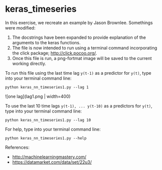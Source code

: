# keras_timeseries

In this exercise, we recreate an example by Jason Brownlee. Somethings were modified:

1. The docstrings have been expanded to provide explanation of the arguments to the keras functions.
2. The file is now intended to run using a terminal command incorporating the click package; http://click.pocoo.org/.
3. Once this file is run, a png-fortmat image will be saved to the current working directly.


To run this file using the last time lag `y(t-1)` as a predictor for `y(t)`, type into your terminal command line:
```
python keras_nn_timeseries1.py --lag 1
```

![one lag](lag1.png | width=400)


To use the last 10 time lags `y(t-1), ... y(t-10)` as a predictors for `y(t)`, type into your terminal command line:
```
python keras_nn_timeseries1.py --lag 10
```

For help, type into your terminal command line:
```
python keras_nn_timeseries1.py --help
```


References:
* http://machinelearningmastery.com/ 
* https://datamarket.com/data/set/22u3/
